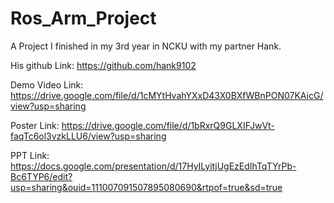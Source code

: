 # Ros_Arm_Project
A Project I finished in my 3rd year in NCKU with my partner Hank.

His github Link: https://github.com/hank9102

Demo Video Link: https://drive.google.com/file/d/1cMYtHvahYXxD43X0BXfWBnPON07KAicG/view?usp=sharing

Poster Link: https://drive.google.com/file/d/1bRxrQ9GLXIFJwVt-faqTc6ol3vzkLLU6/view?usp=sharing

PPT Link: https://docs.google.com/presentation/d/17HyILyitjUgEzEdIhTqTYrPb-Bc6TYP6/edit?usp=sharing&ouid=111007091507895080690&rtpof=true&sd=true

